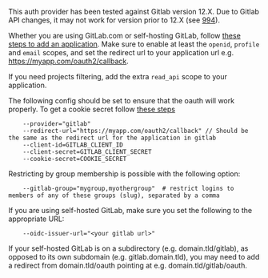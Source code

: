 This auth provider has been tested against Gitlab version 12.X. Due to Gitlab API changes, it may not work for version 
prior to 12.X (see [994](https://github.com/oauth2-proxy/oauth2-proxy/issues/994)).

Whether you are using GitLab.com or self-hosting GitLab, follow 
[these steps to add an application](https://docs.gitlab.com/ce/integration/oauth_provider.html). Make sure to enable at 
least the `openid`, `profile` and `email` scopes, and set the redirect url to your application url e.g. 
https://myapp.com/oauth2/callback.

If you need projects filtering, add the extra `read_api` scope to your application.

The following config should be set to ensure that the oauth will work properly. To get a cookie secret follow 
[these steps](../overview.md#generating-a-cookie-secret)

```
    --provider="gitlab"
    --redirect-url="https://myapp.com/oauth2/callback" // Should be the same as the redirect url for the application in gitlab
    --client-id=GITLAB_CLIENT_ID
    --client-secret=GITLAB_CLIENT_SECRET
    --cookie-secret=COOKIE_SECRET
```

Restricting by group membership is possible with the following option:

```shell
    --gitlab-group="mygroup,myothergroup"  # restrict logins to members of any of these groups (slug), separated by a comma
```

If you are using self-hosted GitLab, make sure you set the following to the appropriate URL:

```shell
    --oidc-issuer-url="<your gitlab url>"
```

If your self-hosted GitLab is on a subdirectory (e.g. domain.tld/gitlab), as opposed to its own subdomain 
(e.g. gitlab.domain.tld), you may need to add a redirect from domain.tld/oauth pointing at e.g. domain.tld/gitlab/oauth.
